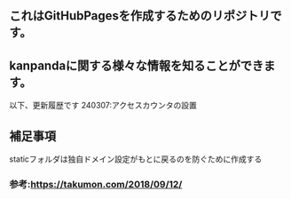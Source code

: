 ## これはGitHubPagesを作成するためのリポジトリです。
## kanpandaに関する様々な情報を知ることができます。

以下、更新履歴です
240307:アクセスカウンタの設置


## 補足事項


staticフォルダは独自ドメイン設定がもとに戻るのを防ぐために作成する
### 参考:https://takumon.com/2018/09/12/

